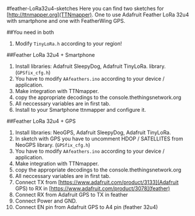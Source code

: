 #feather-LoRa32u4-sketches
Here you can find two sketches for [http://ttnmapper.org](TTNmapper). One to use Adafruit Feather LoRa 32u4 with smartphone and one with
FeatherWing GPS.

##You need in both
1. Modify `TinyLoRa.h` according to your region!

##Feather LoRa 32u4 + Smartphone
1. Install libraries: Adafruit SleepyDog, Adafruit TinyLoRa.
 library. (`GPSfix_cfg.h`)
2. You have to modify `AAfeathers.ino` according to your device / application.
3. Make integration with TTNmapper.
4. copy the appropriate decodings to the console.thethingsnetwork.org
5. All neccessary variables are in first tab.
6. Install to your Smartphone ttnmapper and configure it.

##Feather LoRa 32u4 + GPS
1. Install libraries: NeoGPS, Adafruit SleepyDog, Adafruit TinyLoRa.
2. In sketch with GPS you have to uncomment HDOP / SATELLITES from NeoGPS
 library. (`GPSfix_cfg.h`)
3. You have to modify `AAfeathers.ino` according to your device / application.
4. Make integration with TTNmapper.
5. copy the appropriate decodings to the console.thethingsnetwork.org
6. All neccessary variables are in first tab.
7. Connect TX from [https://www.adafruit.com/product/3133](Adafruit GPS) to RX in [https://www.adafruit.com/product/3078](feather)
8. Connect RX from Adafruit GPS to TX in feather
9. Connect Power and GND.
10. Connect EN pin from Adafruit GPS to A4 pin (feather 32u4)
